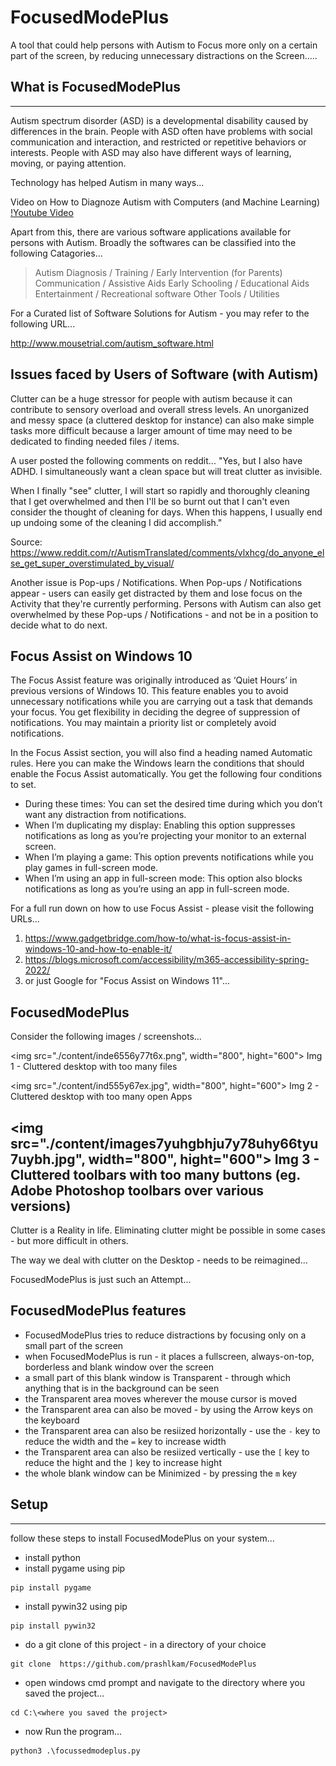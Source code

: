 # FocusedModePlus
A tool that could help persons with Autism to Focus more only on a certain part of the screen, by reducing unnecessary distractions on the Screen.....

## What is FocusedModePlus
---------------------

Autism spectrum disorder (ASD) is a developmental disability caused by differences in the brain. People with ASD often have problems with social communication and interaction, and restricted or repetitive behaviors or interests. People with ASD may also have different ways of learning, moving, or paying attention.

Technology has helped Autism in many ways...

Video on How to Diagnoze Autism with Computers (and Machine Learning)
[!Youtube Video](https://www.youtube.com/watch?v=YQpTlnWYAqE&t=196s)

Apart from this, there are various software applications available for persons with Autism. Broadly the softwares can be classified into the following Catagories...

 > Autism Diagnosis / Training / Early Intervention (for Parents)
 > Communication / Assistive Aids
 > Early Schooling / Educational Aids
 > Entertainment / Recreational software
 > Other Tools / Utilities
 
For a Curated list of Software Solutions for Autism - you may refer to the following URL...

http://www.mousetrial.com/autism_software.html

Issues faced by Users of Software (with Autism)
---------

Clutter can be a huge stressor for people with autism because it can contribute to sensory overload and overall stress levels. An unorganized and messy space (a cluttered desktop for instance) can also make simple tasks more difficult because a larger amount of time may need to be dedicated to finding needed files / items.

A user posted the following comments on reddit...
"Yes, but I also have ADHD. I simultaneously want a clean space but will treat clutter as invisible.

When I finally "see" clutter, I will start so rapidly and thoroughly cleaning that I get overwhelmed and then I'll be so burnt out that I can't even consider the thought of cleaning for days. When this happens, I usually end up undoing some of the cleaning I did accomplish."

Source: https://www.reddit.com/r/AutismTranslated/comments/vlxhcg/do_anyone_else_get_super_overstimulated_by_visual/

Another issue is Pop-ups / Notifications. When Pop-ups / Notifications appear - users can easily get distracted by them and lose focus on the Activity that they're currently performing. Persons with Autism can also get overwhelmed by these Pop-ups / Notifications - and not be in a position to decide what to do next.

Focus Assist on Windows 10
---------
The Focus Assist feature was originally introduced as ‘Quiet Hours’ in previous versions of Windows 10. This feature enables you to avoid unnecessary notifications while you are carrying out a task that demands your focus. You get flexibility in deciding the degree of suppression of notifications. You may maintain a priority list or completely avoid notifications.

In the Focus Assist section, you will also find a heading named Automatic rules. Here you can make the Windows learn the conditions that should enable the Focus Assist automatically. You get the following four conditions to set.

  - During these times: You can set the desired time during which you don’t want any distraction from notifications.
  - When I’m duplicating my display: Enabling this option suppresses notifications as long as you’re projecting your monitor to an external screen.
  - When I’m playing a game: This option prevents notifications while you play games in full-screen mode.
  - When I’m using an app in full-screen mode: This option also blocks notifications as long as you’re using an app in full-screen mode.

For a full run down on how to use Focus Assist - please visit the following URLs...

  1. https://www.gadgetbridge.com/how-to/what-is-focus-assist-in-windows-10-and-how-to-enable-it/
  2. https://blogs.microsoft.com/accessibility/m365-accessibility-spring-2022/
  3. or just Google for "Focus Assist on Windows 11"...

FocusedModePlus
--------

Consider the following images / screenshots...

<img src="./content/inde6556y77t6x.png", width="800", hight="600">
Img 1 - Cluttered desktop with too many files

<img src="./content/ind555y67ex.jpg", width="800", hight="600">
Img 2 - Cluttered desktop with too many open Apps

<img src="./content/images7yuhgbhju7y78uhy66tyu7uybh.jpg", width="800", hight="600">
Img 3 - Cluttered toolbars with too many buttons (eg. Adobe Photoshop toolbars over various versions)
----------------

Clutter is a Reality in life. Eliminating clutter might be possible in some cases - but more difficult in others.

The way we deal with clutter on the Desktop - needs to be reimagined...

FocusedModePlus is just such an Attempt...

## FocusedModePlus features
 - FocusedModePlus tries to reduce distractions by focusing only on a small part of the screen
 - when FocusedModePlus is run - it places a fullscreen, always-on-top, borderless and blank window over the screen
 - a small part of this blank window is Transparent - through which anything that is in the background can be seen
 - the Transparent area moves wherever the mouse cursor is moved
 - the Transparent area can also be moved - by using the Arrow keys on the keyboard
 - the Transparent area can also be resiized horizontally - use the `-` key to reduce the width and the `=` key to increase width
 - the Transparent area can also be resiized vertically - use the `[` key to reduce the hight and the `]` key to increase hight
 - the whole blank window can be Minimized - by pressing the `m` key

## Setup
-----------
 follow these steps to install FocusedModePlus on your system...
 - install python
 - install pygame using pip
```
pip install pygame
```
 - install pywin32 using pip
```
pip install pywin32
```
 - do a git clone of this project - in a directory of your choice
```
git clone  https://github.com/prashlkam/FocusedModePlus
```
 - open windows cmd prompt and navigate to the directory where you saved the project...
```
cd C:\<where you saved the project>
```
 - now Run the program...
```
python3 .\focussedmodeplus.py
```
